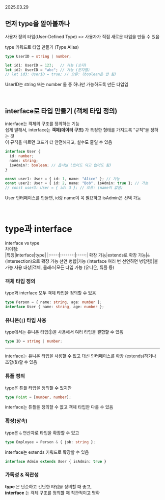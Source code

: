 2025.03.29


## 먼저 type을 알아볼까나
사용자 정의 타입(User-Defined Type) => 사용자가 직접 새로운 타입을 만들 수 있음

type 키워드로 타입 만들기 (Type Alias)
```typescript
type UserID = string | number;

let id1: UserID = 123;   // 가능 (숫자)
let id2: UserID = "abc"; // 가능 (문자열)
// let id3: UserID = true; // 오류: (boolean은 안 됨)
```
UserID는 string 또는 number 둘 중 하나만 가능하도록 만든 타입임

<br>

## interface로 타입 만들기 (객체 타입 정의)
interface는 객체의 구조를 정의하는 기능<br>
쉽게 말해서, interface는 **객체(데이터 구조)** 가 특정한 형태를 가지도록 "규칙"을 정하는 것<br>
이 규칙을 따르면 코드가 더 안전해지고, 실수도 줄일 수 있음
```typescript
interface User {
  id: number;
  name: string;
  isAdmin?: boolean; // 옵셔널 (있어도 되고 없어도 됨)
}

const user1: User = { id: 1, name: "Alice" }; // 가능
const user2: User = { id: 2, name: "Bob", isAdmin: true }; // 가능
// const user3: User = { id: 3 }; // 오류: (name이 없음)
```
User 인터페이스를 만들면, id랑 name이 꼭 필요하고 isAdmin은 선택 가능

<br>

# type과 interface
interface vs type<br>
차이점: <br>
|특징|interface|type|
|:----:|:------:|:----:|
확장 가능|extends로 확장 가능|```&```(intersection)으로 확장 가능
선언 병합|가능 (interface 여러 번 선언하면 병합됨)|불가능
사용 대상|객체, 클래스|모든 타입 가능 (유니온, 튜플 등)

### 객체 타입 정의
type과 interface 모두 객체 타입을 정의할 수 있음
```typescript
type Person = { name: string, age: number };
interface User { name: string, age: number };
```

### 유니온(```|```) 타입 사용
type에서는 유니온 타입(|)을 사용해서 여러 타입을 결합할 수 있음
```typescript
type ID = string | number;
```
<hr>
interface는 유니온 타입을 사용할 수 없고 대신 인터페이스를 확장
(extends)하거나 조합(&)할 수 있음

### 튜플 정의
type은 튜플 타입을 정의할 수 있지만
```typescript
type Point = [number, number];
```
interface는 튜플을 정의할 수 없고 객체 타입만 다룰 수 있음

### 확장(상속)
type은 ```&``` 연산자로 타입을 확장할 수 있고
```typescript
type Employee = Person & { job: string };
```
interface는 extends 키워드로 확장할 수 있음
```typescript
interface Admin extends User { isAdmin: true }
```


### 가독성 & 직관성
**type** 은 단순하고 간단한 타입을 정의할 때 좋고, <br>
**interface** 는 객체 구조를 정의할 때 직관적이고 명확